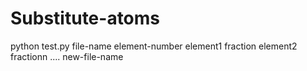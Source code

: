 # Substitute-atoms
python test.py file-name element-number element1 fraction element2 fractionn .... new-file-name
